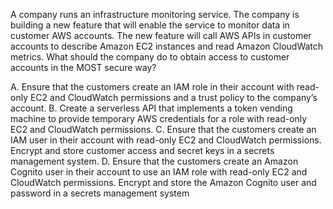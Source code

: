 A company runs an infrastructure monitoring service. The company is building a new feature that will enable the service to monitor data in customer AWS accounts. The new feature will call AWS APIs in customer accounts to describe Amazon EC2 instances and read Amazon CloudWatch metrics. What should the company do to obtain access to customer accounts in the MOST secure way? 

A. Ensure that the customers create an IAM role in their account with read-only EC2 and CloudWatch permissions and a trust policy to the company’s account. 
B. Create a serverless API that implements a token vending machine to provide temporary AWS credentials for a role with read-only EC2 and CloudWatch permissions. 
C. Ensure that the customers create an IAM user in their account with read-only EC2 and CloudWatch permissions. Encrypt and store customer access and secret keys in a secrets management system. 
D. Ensure that the customers create an Amazon Cognito user in their account to use an IAM role with read-only EC2 and CloudWatch permissions. Encrypt and store the Amazon Cognito user and password in a secrets management system